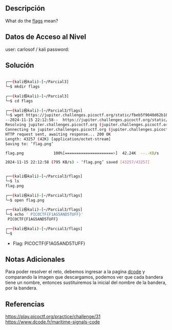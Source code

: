 ## Descripción 
What do the [flags](https://jupiter.challenges.picoctf.org/static/fbeb5f9040d62b18878d199cdda2d253/flag.png) mean?

## Datos de Acceso al Nivel
user: carlosof / kali
password:

## Solución
```bash
                                                                                  
┌──(kali㉿kali)-[~/Parcial3]
└─$ mkdir flags
                                                                                   
┌──(kali㉿kali)-[~/Parcial3]
└─$ cd flags 
                                                                                   
┌──(kali㉿kali)-[~/Parcial3/flags]
└─$ wget https://jupiter.challenges.picoctf.org/static/fbeb5f9040d62b18878d199cdda2d253/flag.png
--2024-11-15 22:12:58--  https://jupiter.challenges.picoctf.org/static/fbeb5f9040d62b18878d199cdda2d253/flag.png
Resolving jupiter.challenges.picoctf.org (jupiter.challenges.picoctf.org)... 3.131.60.8
Connecting to jupiter.challenges.picoctf.org (jupiter.challenges.picoctf.org)|3.131.60.8|:443... connected.
HTTP request sent, awaiting response... 200 OK
Length: 43257 (42K) [application/octet-stream]
Saving to: ‘flag.png’

flag.png             100%[=====================>]  42.24K  --.-KB/s    in 0.05s   

2024-11-15 22:12:58 (795 KB/s) - ‘flag.png’ saved [43257/43257]

                                                                                   
┌──(kali㉿kali)-[~/Parcial3/flags]
└─$ ls
flag.png
                                                                                   
┌──(kali㉿kali)-[~/Parcial3/flags]
└─$ open flag.png     
                                                                                   
┌──(kali㉿kali)-[~/Parcial3/flags]
└─$ echo ' PICOCTF{F1AG5AND5TUFF}'       
 PICOCTF{F1AG5AND5TUFF}
                                                                                   
┌──(kali㉿kali)-[~/Parcial3/flags]
└─$ 

```
- Flag: PICOCTF{F1AG5AND5TUFF}

## Notas Adicionales
Para poder resolver el reto, debemos ingresar a la pagina [dcode](https://www.dcode.fr/maritime-signals-code)  y comparando la imagen que descargamos, podemos ver que cada bandera tiene un nombre, entonces sustituiremos la inicial del nombre de la bandera, por la bandera.

## Referencias 
https://play.picoctf.org/practice/challenge/31
https://www.dcode.fr/maritime-signals-code
